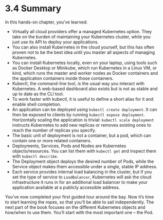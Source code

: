 # 3.4      Summary

In this hands-on chapter, you’ve learned:

* Virtually all cloud providers offer a managed Kubernetes option. They take on the burden of maintaining your Kubernetes cluster, while you just use its API to deploy your applications.
* You can also install Kubernetes in the cloud yourself, but this has often proven not to be the best idea until you master all aspects of managing Kubernetes.
* You can install Kubernetes locally, even on your laptop, using tools such as Docker Desktop or Minikube, which run Kubernetes in a Linux VM, or kind, which runs the master and worker nodes as Docker containers and the application containers inside those containers.
* Kubectl, the command-line tool, is the usual way you interact with Kubernetes. A web-based dashboard also exists but is not as stable and up to date as the CLI tool.
* To work faster with kubectl, it is useful to define a short alias for it and enable shell completion.
* An application can be deployed using `kubectl create deployment`. It can then be exposed to clients by running `kubectl expose deployment`. Horizontally scaling the application is trivial: `kubectl scale deployment` instructs Kubernetes to add new replicas or removes existing ones to reach the number of replicas you specify.
* The basic unit of deployment is not a container, but a pod, which can contain one or more related containers.
* Deployments, Services, Pods and Nodes are Kubernetes objects/resources. You can list them with `kubectl get` and inspect them with `kubectl describe`.
* The Deployment object deploys the desired number of Pods, while the Service object makes them accessible under a single, stable IP address.
* Each service provides internal load balancing in the cluster, but if you set the type of service to `LoadBalancer`, Kubernetes will ask the cloud infrastructure it runs in for an additional load balancer to make your application available at a publicly accessible address.
  
You’ve now completed your first guided tour around the bay. Now it’s time to start learning the ropes, so that you’ll be able to sail independently. The next part of the book focuses on the different Kubernetes objects and how/when to use them. You’ll start with the most important one – the Pod.

